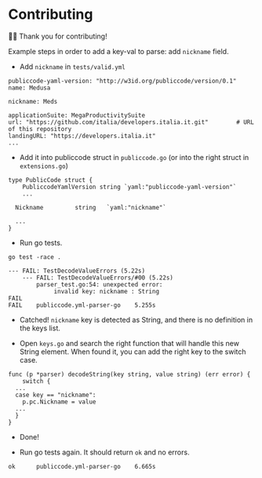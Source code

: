 # Contributing

🙇‍♀️ Thank you for contributing!

Example steps in order to add a key-val to parse: add `nickname` field.

* Add `nickname` in `tests/valid.yml`

```
publiccode-yaml-version: "http://w3id.org/publiccode/version/0.1"
name: Medusa

nickname: Meds

applicationSuite: MegaProductivitySuite
url: "https://github.com/italia/developers.italia.it.git"        # URL of this repository
landingURL: "https://developers.italia.it"
...
```

* Add it into publiccode struct in `publiccode.go` (or into the right struct in `extensions.go`)

```
type PublicCode struct {
	PubliccodeYamlVersion string `yaml:"publiccode-yaml-version"`
	...

  Nickname         string   `yaml:"nickname"`

  ...
}
```

* Run go tests.

```
go test -race .

--- FAIL: TestDecodeValueErrors (5.22s)
    --- FAIL: TestDecodeValueErrors/#00 (5.22s)
    	parser_test.go:54: unexpected error:
    		 invalid key: nickname : String
FAIL
FAIL	publiccode.yml-parser-go	5.255s
```

* Catched! `nickname` key is detected as String, and there is no definition in the keys list.

* Open `keys.go` and search the right function that will handle this new String element.
  When found it, you can add the right key to the switch case.

```
func (p *parser) decodeString(key string, value string) (err error) {
	switch {
  ...
  case key == "nickname":
    p.pc.Nickname = value
  ...
  }
}
```

* Done!

* Run go tests again. It should return `ok` and no errors.

```
ok  	publiccode.yml-parser-go	6.665s
```

